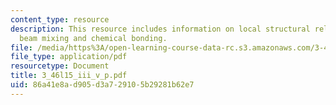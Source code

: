 ```yaml
---
content_type: resource
description: This resource includes information on local structural relaxation, ion
  beam mixing and chemical bonding.
file: /media/https%3A/open-learning-course-data-rc.s3.amazonaws.com/3-46-photonic-materials-and-devices-spring-2006/86a41e8ad905d3a729105b29281b62e7_3_46l15_iii_v_p.pdf
file_type: application/pdf
resourcetype: Document
title: 3_46l15_iii_v_p.pdf
uid: 86a41e8a-d905-d3a7-2910-5b29281b62e7
---
```

